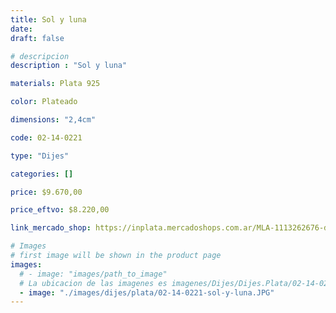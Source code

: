 ```yaml
---
title: Sol y luna
date: 
draft: false

# descripcion
description : "Sol y luna"

materials: Plata 925

color: Plateado

dimensions: "2,4cm"

code: 02-14-0221

type: "Dijes"

categories: []

price: $9.670,00

price_eftvo: $8.220,00

link_mercado_shop: https://inplata.mercadoshops.com.ar/MLA-1113262676-dije-de-plata-sol-y-luna-_JM

# Images
# first image will be shown in the product page
images:
  # - image: "images/path_to_image"
  # La ubicacion de las imagenes es imagenes/Dijes/Dijes.Plata/02-14-0221-sol-y-luna
  - image: "./images/dijes/plata/02-14-0221-sol-y-luna.JPG"
---
```

